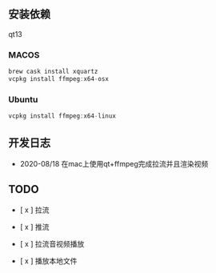 ## 安装依赖
qt13
### MACOS
```asm
brew cask install xquartz
vcpkg install ffmpeg:x64-osx
```
### Ubuntu
```asm
vcpkg install ffmpeg:x64-linux
```


## 开发日志
* 2020-08/18 在mac上使用qt+ffmpeg完成拉流并且渲染视频

## TODO
- [ x ] 拉流

- [ x ] 推流

- [ x ] 拉流音视频播放

- [ x ] 播放本地文件